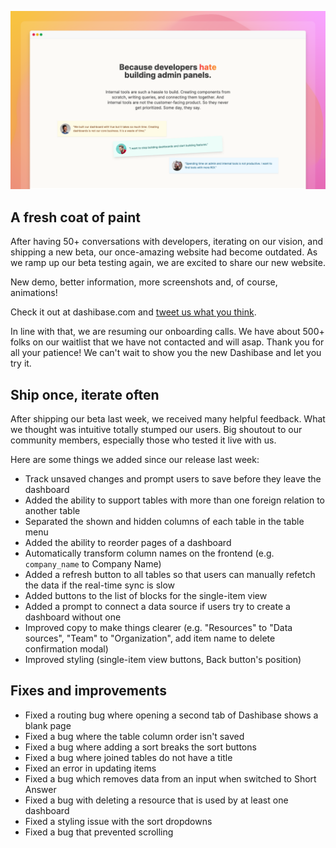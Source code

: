 ![New Dashibase website](../assets/unity-website.png)

## A fresh coat of paint

After having 50+ conversations with developers, iterating on our vision, and shipping a new beta, our once-amazing website had become outdated. As we ramp up our beta testing again, we are excited to share our new website.

New demo, better information, more screenshots and, of course, animations!

Check it out at dashibase.com and [tweet us what you think](https://twitter.com/dashibase).

In line with that, we are resuming our onboarding calls. We have about 500+ folks on our waitlist that we have not contacted and will asap. Thank you for all your patience! We can't wait to show you the new Dashibase and let you try it.

## Ship once, iterate often

After shipping our beta last week, we received many helpful feedback. What we thought was intuitive totally stumped our users. Big shoutout to our community members, especially those who tested it live with us.

Here are some things we added since our release last week:

- Track unsaved changes and prompt users to save before they leave the dashboard
- Added the ability to support tables with more than one foreign relation to another table
- Separated the shown and hidden columns of each table in the table menu
- Added the ability to reorder pages of a dashboard
- Automatically transform column names on the frontend (e.g. `company_name` to Company Name)
- Added a refresh button to all tables so that users can manually refetch the data if the real-time sync is slow
- Added buttons to the list of blocks for the single-item view
- Added a prompt to connect a data source if users try to create a dashboard without one
- Improved copy to make things clearer (e.g. "Resources" to "Data sources", "Team" to "Organization", add item name to delete confirmation modal)
- Improved styling (single-item view buttons, Back button's position)

## Fixes and improvements

- Fixed a routing bug where opening a second tab of Dashibase shows a blank page
- Fixed a bug where the table column order isn't saved
- Fixed a bug where adding a sort breaks the sort buttons
- Fixed a bug where joined tables do not have a title
- Fixed an error in updating items
- Fixed a bug which removes data from an input when switched to Short Answer
- Fixed a bug with deleting a resource that is used by at least one dashboard
- Fixed a styling issue with the sort dropdowns
- Fixed a bug that prevented scrolling